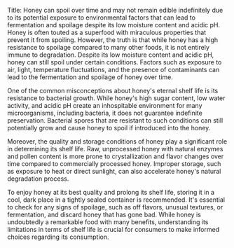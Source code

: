 Title: Honey can spoil over time and may not remain edible indefinitely due to its potential exposure to environmental factors that can lead to fermentation and spoilage despite its low moisture content and acidic pH.
Honey is often touted as a superfood with miraculous properties that prevent it from spoiling. However, the truth is that while honey has a high resistance to spoilage compared to many other foods, it is not entirely immune to degradation. Despite its low moisture content and acidic pH, honey can still spoil under certain conditions. Factors such as exposure to air, light, temperature fluctuations, and the presence of contaminants can lead to the fermentation and spoilage of honey over time.

One of the common misconceptions about honey's eternal shelf life is its resistance to bacterial growth. While honey's high sugar content, low water activity, and acidic pH create an inhospitable environment for many microorganisms, including bacteria, it does not guarantee indefinite preservation. Bacterial spores that are resistant to such conditions can still potentially grow and cause honey to spoil if introduced into the honey.

Moreover, the quality and storage conditions of honey play a significant role in determining its shelf life. Raw, unprocessed honey with natural enzymes and pollen content is more prone to crystallization and flavor changes over time compared to commercially processed honey. Improper storage, such as exposure to heat or direct sunlight, can also accelerate honey's natural degradation process.

To enjoy honey at its best quality and prolong its shelf life, storing it in a cool, dark place in a tightly sealed container is recommended. It's essential to check for any signs of spoilage, such as off flavors, unusual textures, or fermentation, and discard honey that has gone bad. While honey is undoubtedly a remarkable food with many benefits, understanding its limitations in terms of shelf life is crucial for consumers to make informed choices regarding its consumption.